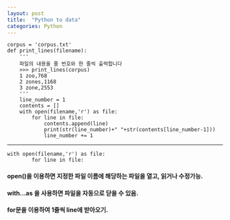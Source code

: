 ```yaml
---
layout: post
title:  "Python to data"
categories: Python
---
```


```
corpus = 'corpus.txt'
def print_lines(filename):
    '''
    파일의 내용을 줄 번호와 한 줄씩 출력합니다
    >>> print_lines(corpus)
    1 zoo,768
    2 zones,1168
    3 zone,2553
    '''
    line_number = 1
    contents = []
    with open(filename,'r') as file:
        for line in file:
            contents.append(line)
            print(str(line_number)+" "+str(contents[line_number-1]))
            line_number += 1
```

--------------------------------
```
with open(filename,'r') as file:
        for line in file:
```
#### open()을 이용하면 지정한 파일 이름에 해당하는 파일을 열고, 읽거나 수정가능.
#### with...as 을 사용하면 파일을 자동으로 닫을 수 있음.
#### for문을 이용하여 1줄씩 line에 받아오기.

